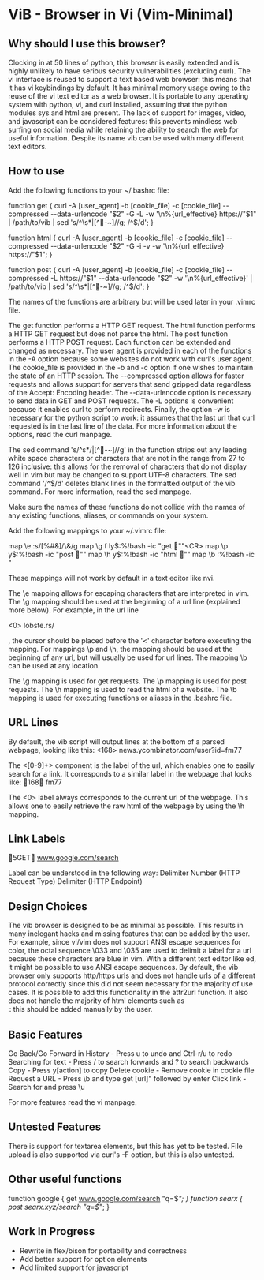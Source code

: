 ViB - Browser in Vi (Vim-Minimal)
=================================

Why should I use this browser?
------------------------------

Clocking in at 50 lines of python, this browser is easily extended and is highly unlikely to have serious security vulnerabilities (excluding curl). The vi interface is reused to support a text based web browser: this means that it has vi keybindings by default. It has minimal memory usage owing to the reuse of the vi text editor as a web browser. It is portable to any operating system with python, vi, and curl installed, assuming that the python modules sys and html are present. The lack of support for images, video, and javascript can be considered features: this prevents mindless web surfing on social media while retaining the ability to search the web for useful information. Despite its name vib can be used with many different text editors.

How to use
----------

Add the following functions to your ~/.bashrc file:

function get { curl -A [user_agent] -b [cookie_file] -c [cookie_file] --compressed --data-urlencode "$2" -G -L -w '\n%{url_effective} https://"$1" | /path/to/vib | sed 's/^\s*\|[^-~]//g; /^$/d'; }

function html { curl -A [user_agent] -b [cookie_file] -c [cookie_file] --compressed --data-urlencode "$2" -G -i -v -w '\n%{url_effective} https://"$1"; }

function post { curl -A [user_agent] -b [cookie_file] -c [cookie_file] --compressed -L https://"$1" --data-urlencode "$2" -w '\n%{url_effective}' | /path/to/vib | sed 's/^\s*\|[^-~]//g; /^$/d'; }

The names of the functions are arbitrary but will be used later in your .vimrc file. 

The get function performs a HTTP GET request. The html function performs a HTTP GET request but does not parse the html. The post function performs a HTTP POST request. Each function can be extended and changed as necessary. The user agent is provided in each of the functions in the -A option because some websites do not work with curl's user agent. The cookie_file is provided in the -b and -c option if one wishes to maintain the state of an HTTP session. The --compressed option allows for faster requests and allows support for servers that send gzipped data regardless of the Accept: Encoding header. The --data-urlencode option is necessary to send data in GET and POST requests. The -L options is convenient because it enables curl to perform redirects. Finally, the option -w is necessary for the python script to work: it assumes that the last url that curl requested is in the last line of the data. For more information about the options, read the curl manpage. 

The sed command 's/\^s*/\|[^-~]//g' in the function strips out any leading white space characters or characters that are not in the range from 27 to 126 inclusive: this allows for the removal of characters that do not display well in vim but may be changed to support UTF-8 characters. The sed command '/^$/d' deletes blank lines in the formatted output of the vib command. For more information, read the sed manpage. 

Make sure the names of these functions do not collide with the names of any existing functions, aliases, or commands on your system.

Add the following mappings to your ~/.vimrc file:

map \e :s/[%#&]/\\&/g<CR>
map \g f ly$:%!bash -ic "get ""<CR>
map \p y$:%!bash -ic "post ""<CR>
map \h y$:%!bash -ic "html ""<CR>
map \b :%!bash -ic "

These mappings will not work by default in a text editor like nvi.

The \e mapping allows for escaping characters that are interpreted in vim. The \g mapping should be used at the beginning of a url line (explained more below). For example, in the url line

<0> lobste.rs/

, the cursor should be placed before the '<' character before executing the mapping. For mappings \p and \h, the mapping should be used at the beginning of any url, but will usually be used for url lines. The mapping \b can be used at any location.

The \g mapping is used for get requests. The \p mapping is used for post requests. The \h mapping is used to read the html of a website. The \b mapping is used for executing functions or aliases in the .bashrc file.

URL Lines
---------
By default, the vib script will output lines at the bottom of a parsed webpage, looking like this:
<168> news.ycombinator.com/user?id=fm77

The <[0-9]+> component is the label of the url, which enables one to easily search for a link. It corresponds to a similar label in the webpage that looks like: 
168 fm77

The <0> label always corresponds to the current url of the webpage. This allows one to easily retrieve the raw html of the webpage by using the \h mapping.

Link Labels
------
5GET www.google.com/search

Label can be understood in the following way: 
Delimiter Number (HTTP Request Type) Delimiter (HTTP Endpoint)

Design Choices
--------------
The vib browser is designed to be as minimal as possible. This results in many inelegant hacks and missing features that can be added by the user. For example, since vi/vim does not support ANSI escape sequences for color, the octal sequence \033 and \035 are used to delimit a label for a url because these characters are blue in vim. With a different text editor like ed, it might be possible to use ANSI escape sequences. By default, the vib browser only supports http/https urls and does not handle urls of a different protocol correctly since this did not seem necessary for the majority of use cases. It is possible to add this functionality in the attr2url function. It also does not handle the majority of html elements such as <option>: this should be added manually by the user.

Basic Features
--------------
Go Back/Go Forward in History - Press u to undo and Ctrl-r/u to redo
Searching for text - Press / to search forwards and ? to search backwards
Copy - Press y[action] to copy
Delete cookie - Remove cookie in cookie file
Request a URL - Press \b and type get [url]" followed by enter
Click link - Search for <link number> and press \u

For more features read the vi manpage.

Untested Features
-----------------
There is support for textarea elements, but this has yet to be tested. File upload is also supported via curl's -F option, but this is also untested.
 
Other useful functions
----------------------
function google { get www.google.com/search "q=$*"; }
function searx { post searx.xyz/search "q=$*"; }

Work In Progress
----------------
- Rewrite in flex/bison for portability and correctness
- Add better support for option elements
- Add limited support for javascript
